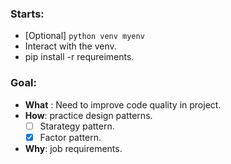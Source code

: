 ### Starts:
  - [Optional] `python venv myenv`
  - Interact with the venv.
  - pip install -r requreiments.

### Goal:
  - **What** : Need to improve code quality in project.
  - **How**: practice design patterns.
    - [ ] Starategy pattern.
    - [x] Factor pattern.
  - **Why**: job requirements.